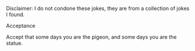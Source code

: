 Disclaimer: I do not condone these jokes, they are from a collection of jokes I found.

Acceptance

Accept that some days you are the pigeon, and some days you are the statue.

